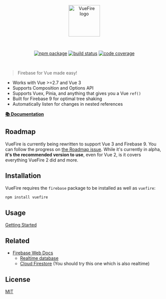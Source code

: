 <p align="center">
  <a href="https://vuefire.vuejs.org" target="_blank" rel="noopener noreferrer">
    <img width="100" src="https://vuefire.vuejs.org/vuefire-logo.svg" alt="VueFire logo">
  </a>
</p>
<br/>
<p align="center">
  <a href="https://npmjs.com/package/vuefire"><img src="https://badgen.net/npm/v/vuefire" alt="npm package"></a>
  <a href="https://github.com/vuejs/vuefire/actions/workflows/test.yml"><img src="https://github.com/vuejs/vuefire/workflows/test/badge.svg?branch=main" alt="build status"></a>
  <a href="https://codecov.io/github/vuejs/vuefire"><img src="https://badgen.net/codecov/c/github/vuejs/vuefire/main" alt="code coverage"></a>
</p>
<br/>

> Firebase for Vue made easy!

- Works with Vue >=2.7 and Vue 3
- Supports Composition and Options API
- Supports Vuex, Pinia, and anything that gives you a Vue `ref()`
- Built for Firebase 9 for optimal tree shaking
- Automatically listen for changes in nested references

[**📚 Documentation**](https://v3.vuefire.vuejs.org/)

## Roadmap

VueFire is currently being rewritten to support Vue 3 and Firebase 9. You can follow the progress on [the Roadmap issue](https://github.com/vuejs/vuefire/issues/1241). While it's currently in alpha, **it's the recommended version to use**, even for Vue 2, is it covers everything VueFire 2 did and more.

## Installation

VueFire requires the `firebase` package to be installed as well as `vuefire`:

```bash
npm install vuefire
```

## Usage

[Getting Started](https://v3.vuefire.vuejs.org/guide/getting-started.html)

## Related

- [Firebase Web Docs](https://firebase.google.com/docs/web/setup)
  - [Realtime database](https://firebase.google.com/docs/database/)
  - [Cloud Firestore](https://firebase.google.com/docs/firestore/) (You should try this one which is also realtime)

## License

[MIT](http://opensource.org/licenses/MIT)
